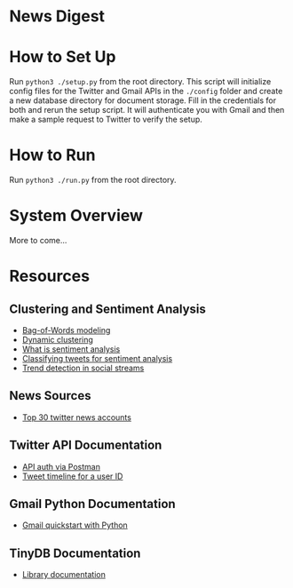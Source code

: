 # News Digest

# How to Set Up
Run `python3 ./setup.py` from the root directory. This script will initialize config files for the Twitter and Gmail APIs in the `./config` folder and create a new database directory for document storage. Fill in the credentials for both and rerun the setup script. It will authenticate you with Gmail and then make a sample request to Twitter to verify the setup. 

# How to Run
Run `python3 ./run.py` from the root directory.

# System Overview
More to come...

# Resources
## Clustering and Sentiment Analysis
- [Bag-of-Words modeling](https://machinelearningmastery.com/gentle-introduction-bag-words-model/)
- [Dynamic clustering](https://towardsdatascience.com/10-tips-for-choosing-the-optimal-number-of-clusters-277e93d72d92)
- [What is sentiment analysis](https://monkeylearn.com/sentiment-analysis/)
- [Classifying tweets for sentiment analysis](https://medium.com/vickdata/detecting-hate-speech-in-tweets-natural-language-processing-in-python-for-beginners-4e591952223)
- [Trend detection in social streams](https://youtu.be/duHxpSTmwW0)
## News Sources
- [Top 30 twitter news accounts](https://intellfusion.medium.com/30-must-follow-twitter-accounts-for-news-in-2019-e981595759a5)
## Twitter API Documentation 
- [API auth via Postman](https://community.postman.com/t/twitter-api-authorization/9512)
- [Tweet timeline for a user ID](https://developer.twitter.com/en/docs/twitter-api/tweets/timelines/quick-start)
## Gmail Python Documentation
- [Gmail quickstart with Python](https://developers.google.com/gmail/api/quickstart/python)
## TinyDB Documentation
- [Library documentation](https://tinydb.readthedocs.io/en/latest/usage.html)
